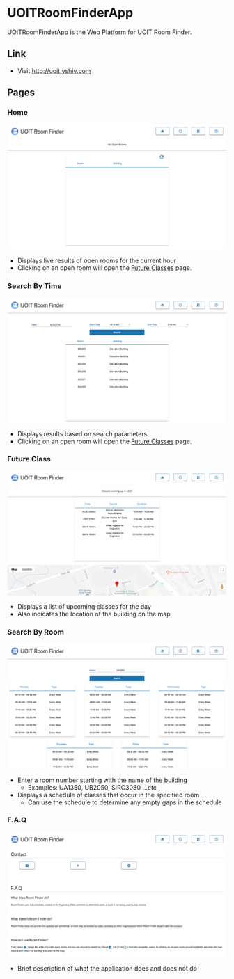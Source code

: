 # UOITRoomFinderApp

UOITRoomFinderApp is the Web Platform for UOIT Room Finder.

## Link
- Visit http://uoit.yshiv.com

## Pages

### Home
![HOME](https://github.com/yenvanio/UOIT-Room-Finder/blob/master/assets/web/home.png)
  - Displays live results of open rooms for the current hour
  - Clicking on an open room will open the [Future Classes](#future-class) page.
  
  
### Search By Time
![TIME](https://github.com/yenvanio/UOIT-Room-Finder/blob/master/assets/web/time.png) 
  - Displays results based on search parameters
  - Clicking on an open room will open the [Future Classes](#future-class) page.

### Future Class
![TIME](https://github.com/yenvanio/UOIT-Room-Finder/blob/master/assets/web/future.png) 
  - Displays a list of upcoming classes for the day
  - Also indicates the location of the building on the map
  
  
### Search By Room
![ROOM](https://github.com/yenvanio/UOIT-Room-Finder/blob/master/assets/web/room.png)
  - Enter a room number starting with the name of the building 
    - Examples: UA1350, UB2050, SIRC3030 ...etc
  - Displays a schedule of classes that occur in the specified room
    - Can use the schedule to determine any empty gaps in the schedule
    
    
### F.A.Q
![FAQ](https://github.com/yenvanio/UOIT-Room-Finder/blob/master/assets/web/faq.png)
  - Brief description of what the application does and does not do
